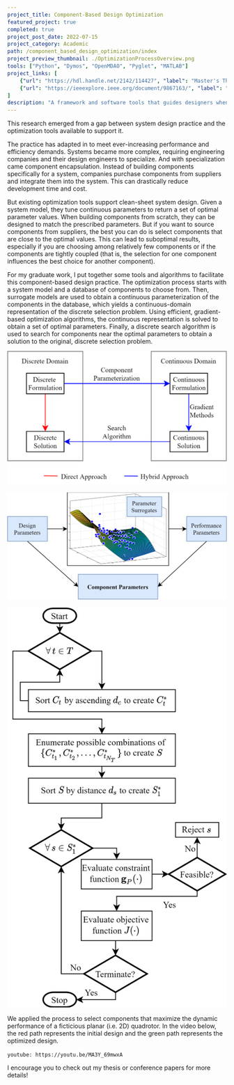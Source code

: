 ```yaml
---
project_title: Component-Based Design Optimization
featured_project: true
completed: true
project_post_date: 2022-07-15
project_category: Academic
path: /component_based_design_optimization/index
project_preview_thumbnail: ./OptimizationProcessOverview.png
tools: ["Python", "Dymos", "OpenMDAO", "Pyglet", "MATLAB"]
project_links: [
    {"url": "https://hdl.handle.net/2142/114427", "label": "Master's Thesis"},
    {"url": "https://ieeexplore.ieee.org/document/9867163/", "label": "ACC 2023"}
]
description: "A framework and software tools that guides designers when selecting parts to optimize their system." 
---
```


This research emerged from a gap between system design practice and the optimization tools available to support it.

The practice has adapted in to meet ever-increasing performance and efficiency demands. Systems became more complex, requiring engineering companies and their design engineers to specialize. And with specialization came component encapsulation. Instead of building components specifically for a system, companies purchase components from suppliers and integrate them into the system.  This can drastically reduce development time and cost.

But existing optimization tools support clean-sheet system design. Given a system model, they tune continuous parameters to return a set of optimal parameter values. When building components from scratch, they can be designed to match the prescribed parameters. But if you want to source components from suppliers, the best you can do is select components that are close to the optimal values. This can lead to suboptimal results, especially if you are choosing among relatively few components or if the components are tightly coupled (that is, the selection for one component influences the best choice for another component).

For my graduate work, I put together some tools and algorithms to facilitate this component-based design practice. The optimization process starts with a system model and a database of components to choose from. Then, surrogate models are used to obtain a continuous parameterization of the components in the database, which yields a continuous-domain representation of the discrete selection problem. Using efficient, gradient-based optimization algorithms, the continuous representation is solved to obtain a set of optimal parameters. Finally, a discrete search algorithm is used to search for components near the optimal parameters to obtain a solution to the original, discrete selection problem.

![Optimization Process Overview](OptimizationProcessOverview.png)

![Surrogate Model Overview](SurrogateModelOverview.png)

![Distance Sorted Search Algorithm](DistanceSortedSearch.png)

We applied the process to select components that maximize the dynamic performance of a ficticious planar (i.e. 2D) quadrotor. In the video below, the red path represents the initial design and the green path represents the optimized design.

`youtube: https://youtu.be/MA3Y_69mwxA`

I encourage you to check out my thesis or conference papers for more details!
